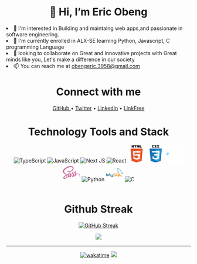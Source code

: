 <h1 align="center">👋 Hi, I’m <strong>Eric Obeng </strong></h1

- 👀 I'm interested in Building and maintaing web apps,and passionate in software engineering.
- 🌱 I'm currently enrolled in ALX-SE learning Python, Javascript, C programming Language
- 💞️ looking to collaborate on Great and innovative projects with Great minds like you, Let's make a difference in our society
- 📫 You can reach me at obengeric.3958@gmail.com
     
<h1 align="center">Connect with me</h1>
<div align="center">
     <a href="https://github.com/Eric-Obeng">GitHub <a/> • <a href="https://twitter.com/tech_psalmist">Twitter</a> • <a href="https://www.linkedin.com/in/eric-obeng-66a839179">LinkedIn</a> • <a href="https://linkfree.io/Eric-Obeng">LinkFree</a>
<div>
<h1 align="center">Technology Tools and Stack</h1>

<div align="center">
<img src="https://upload.wikimedia.org/wikipedia/commons/thumb/4/4c/Typescript_logo_2020.svg/1200px-Typescript_logo_2020.svg.png" width="48" height="48" alt="TypeScript" />
<img src="https://upload.wikimedia.org/wikipedia/commons/thumb/9/99/Unofficial_JavaScript_logo_2.svg/1024px-Unofficial_JavaScript_logo_2.svg.png" width="48" height="48" alt="JavaScript" />
<img src="https://raw.githubusercontent.com/samfromaway/samfromaway/master/.github/images/nextjs.png" width="48" height="48" alt="Next JS" />
<img src="https://brandlogos.net/wp-content/uploads/2020/09/react-logo.png" width="48" height="48" alt="React" />
<img src="https://github.com/devicons/devicon/blob/master/icons/html5/html5-original-wordmark.svg" width="48" height="48" alt="HTML5" />
<img src="https://github.com/devicons/devicon/blob/master/icons/css3/css3-original-wordmark.svg" width="48" height="48" alt="css3" />
<img src="https://github.com/devicons/devicon/blob/master/icons/tailwindcss/tailwindcss-original-wordmark.svg" width="48" height="48" alt="tailwind" />
<img src="https://github.com/devicons/devicon/blob/master/icons/sass/sass-original.svg" width="48" height="48" alt="scss" />
<img src="https://upload.wikimedia.org/wikipedia/commons/thumb/c/c3/Python-logo-notext.svg/1200px-Python-logo-notext.svg.png" width="48" height="48" alt="Python" />
<img src="https://github.com/devicons/devicon/blob/master/icons/mysql/mysql-original-wordmark.svg" width="48" height="48" alt="MySQL" />
<img src="https://img.icons8.com/color/452/c-programming.png" width="48" height="48" alt="C" />
</div>

<br />
     
<h1 align="center">Github Streak</h1>

<div align="center">
     
[![GitHub Streak](https://github-readme-streak-stats.herokuapp.com?user=Eric-Obeng&hide_border=true)](https://git.io/streak-stats)

<img
     src="https://github-readme-stats.vercel.app/api?username=Eric-Obeng&show_icons=true&theme=darcula"
/>

     
</div>
    

---
[![wakatime](https://wakatime.com/badge/user/d88c6df6-e7bd-44fb-a393-4d92f92d7a01.svg)](https://wakatime.com/@d88c6df6-e7bd-44fb-a393-4d92f92d7a01)
 ![](https://komarev.com/ghpvc/?username=Eric-Obeng&label=Visitors+Count&color=brightgreen)
  
     
<!---
Eric-Obeng/Eric-Obeng is a ✨ special ✨ repository because its `README.md` (this file) appears on your GitHub profile.
You can click the Preview link to take a look at your changes.
--->
